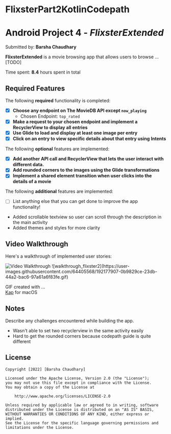 # FlixsterPart2KotlinCodepath
# Android Project 4 - *FlixsterExtended*

Submitted by: **Barsha Chaudhary**

**FlixsterExtended** is a movie browsing app that allows users to browse ... [TODO] 

Time spent: **8.4** hours spent in total

## Required Features

The following **required** functionality is completed:

- [x] **Choose any endpoint on The MovieDB API except `now_playing`**
  - Chosen Endpoint: `top_rated`
- [x] **Make a request to your chosen endpoint and implement a RecyclerView to display all entries**
- [x] **Use Glide to load and display at least one image per entry**
- [x] **Click on an entry to view specific details about that entry using Intents**

The following **optional** features are implemented:

- [x] **Add another API call and RecyclerView that lets the user interact with different data.** 
- [x] **Add rounded corners to the images using the Glide transformations**
- [x] **Implement a shared element transition when user clicks into the details of a movie**

The following **additional** features are implemented:

- [ ] List anything else that you can get done to improve the app functionality!
- Added scrollable textview so user can scroll through the description in the main activity
- Added themes and styles for more clarity 

## Video Walkthrough

Here's a walkthrough of implemented user stories:

<img src='http://i.imgur.com/link/to/your/gif/file.gif' title='Video Walkthrough' width='' alt='Video Walkthrough' />
![walkthrough_flixster2](https://user-images.githubusercontent.com/64405568/192177907-0b9829ce-23db-44a2-bac6-97a61a6f83fe.gif)

GIF created with ...  
[Kap](https://getkap.co/) for macOS


## Notes

Describe any challenges encountered while building the app.
- Wasn't able to set two recyclerview in the same activity easily
- Hard to get the rounded corners because codepath guide is quite different 

## License

    Copyright [2022] [Barsha Chaudhary]

    Licensed under the Apache License, Version 2.0 (the "License");
    you may not use this file except in compliance with the License.
    You may obtain a copy of the License at

        http://www.apache.org/licenses/LICENSE-2.0

    Unless required by applicable law or agreed to in writing, software
    distributed under the License is distributed on an "AS IS" BASIS,
    WITHOUT WARRANTIES OR CONDITIONS OF ANY KIND, either express or implied.
    See the License for the specific language governing permissions and
    limitations under the License.
